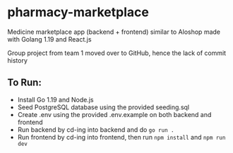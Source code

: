 # pharmacy-marketplace

Medicine marketplace app (backend + frontend) similar to Aloshop made with Golang 1.19 and React.js

Group project from team 1 moved over to GitHub, hence the lack of commit history

## To Run:
- Install Go 1.19 and Node.js
- Seed PostgreSQL database using the provided seeding.sql
- Create .env using the provided .env.example on both backend and frontend
- Run backend by cd-ing into backend and do `go run .`
- Run frontend by cd-ing into frontend, then run `npm install` and `npm run dev`